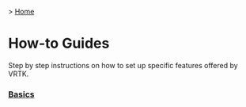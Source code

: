 &gt; [Home](../../README.md)

# How-to Guides

Step by step instructions on how to set up specific features offered by VRTK.

### [Basics](Basics/README.md)